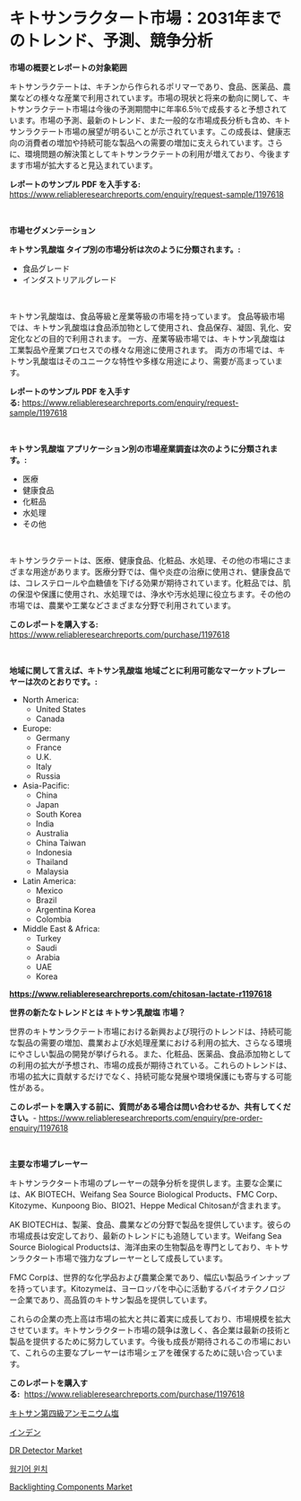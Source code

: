 <p><h1>キトサンラクタート市場：2031年までのトレンド、予測、競争分析</h1></p><p><strong>市場の概要とレポートの対象範囲</strong></p>
<p><p>キトサンラクテートは、キチンから作られるポリマーであり、食品、医薬品、農業などの様々な産業で利用されています。市場の現状と将来の動向に関して、キトサンラクテート市場は今後の予測期間中に年率6.5％で成長すると予想されています。市場の予測、最新のトレンド、また一般的な市場成長分析も含め、キトサンラクテート市場の展望が明るいことが示されています。この成長は、健康志向の消費者の増加や持続可能な製品への需要の増加に支えられています。さらに、環境問題の解決策としてキトサンラクテートの利用が増えており、今後ますます市場が拡大すると見込まれています。</p></p>
<p><strong>レポートのサンプル PDF を入手する:</strong> <a href="https://www.reliableresearchreports.com/enquiry/request-sample/1197618">https://www.reliableresearchreports.com/enquiry/request-sample/1197618</a></p>
<p>&nbsp;</p>
<p><strong>市場セグメンテーション</strong></p>
<p><strong>キトサン乳酸塩 タイプ別の市場分析は次のように分類されます。:</strong></p>
<p><ul><li>食品グレード</li><li>インダストリアルグレード</li></ul></p>
<p>&nbsp;</p>
<p><p>キトサン乳酸塩は、食品等級と産業等級の市場を持っています。 食品等級市場では、キトサン乳酸塩は食品添加物として使用され、食品保存、凝固、乳化、安定化などの目的で利用されます。 一方、産業等級市場では、キトサン乳酸塩は工業製品や産業プロセスでの様々な用途に使用されます。 両方の市場では、キトサン乳酸塩はそのユニークな特性や多様な用途により、需要が高まっています。</p></p>
<p><strong>レポートのサンプル PDF を入手する:</strong>&nbsp;<a href="https://www.reliableresearchreports.com/enquiry/request-sample/1197618">https://www.reliableresearchreports.com/enquiry/request-sample/1197618</a></p>
<p>&nbsp;</p>
<p><strong> キトサン乳酸塩 アプリケーション別の市場産業調査は次のように分類されます。:</strong></p>
<p><ul><li>医療</li><li>健康食品</li><li>化粧品</li><li>水処理</li><li>その他</li></ul></p>
<p>&nbsp;</p>
<p><p>キトサンラクテートは、医療、健康食品、化粧品、水処理、その他の市場にさまざまな用途があります。医療分野では、傷や炎症の治療に使用され、健康食品では、コレステロールや血糖値を下げる効果が期待されています。化粧品では、肌の保湿や保護に使用され、水処理では、浄水や汚水処理に役立ちます。その他の市場では、農業や工業などさまざまな分野で利用されています。</p></p>
<p><strong>このレポートを購入する:</strong>&nbsp; <a href="https://www.reliableresearchreports.com/purchase/1197618">https://www.reliableresearchreports.com/purchase/1197618</a></p>
<p>&nbsp;</p>
<p><strong>地域に関して言えば、キトサン乳酸塩 地域ごとに利用可能なマーケットプレーヤーは次のとおりです。:</strong></p>
<p><ul>
    <li>
        North America:
        <ul>
            <li>United States</li>
            <li>Canada</li>
        </ul>
    </li>
    <li>
        Europe:
        <ul>
            <li>Germany</li>
            <li>France</li>
            <li>U.K.</li>
            <li>Italy</li>
            <li>Russia</li>
        </ul>
    </li>
    <li>
        Asia-Pacific:
        <ul>
            <li>China</li>
            <li>Japan</li>
            <li>South Korea</li>
            <li>India</li>
            <li>Australia</li>
            <li>China Taiwan</li>
            <li>Indonesia</li>
            <li>Thailand</li>
            <li>Malaysia</li>
        </ul>
    </li>
    <li>
        Latin America:
        <ul>
            <li>Mexico</li>
            <li>Brazil</li>
            <li>Argentina Korea</li>
            <li>Colombia</li>
        </ul>
    </li>
    <li>
        Middle East & Africa:
        <ul>
            <li>Turkey</li>
            <li>Saudi</li>
            <li>Arabia</li>
            <li>UAE</li>
            <li>Korea</li>
        </ul>
    </li>
    </ul></p>
<p><strong><a href="https://www.reliableresearchreports.com/chitosan-lactate-r1197618">https://www.reliableresearchreports.com/chitosan-lactate-r1197618</a></strong>&nbsp;</p>
<p><strong>世界の新たなトレンドとは キトサン乳酸塩 市場？</strong></p>
<p><p>世界のキトサンラクテート市場における新興および現行のトレンドは、持続可能な製品の需要の増加、農業および水処理産業における利用の拡大、さらなる環境にやさしい製品の開発が挙げられる。また、化粧品、医薬品、食品添加物としての利用の拡大が予想され、市場の成長が期待されている。これらのトレンドは、市場の拡大に貢献するだけでなく、持続可能な発展や環境保護にも寄与する可能性がある。</p></p>
<p><strong>このレポートを購入する前に、質問がある場合は問い合わせるか、共有してください。</strong>- <a href="https://www.reliableresearchreports.com/enquiry/pre-order-enquiry/1197618">https://www.reliableresearchreports.com/enquiry/pre-order-enquiry/1197618</a></p>
<p>&nbsp;</p>
<p><strong>主要な市場プレーヤー</strong></p>
<p><p>キトサンラクタート市場のプレーヤーの競争分析を提供します。主要な企業には、AK BIOTECH、Weifang Sea Source Biological Products、FMC Corp、Kitozyme、Kunpoong Bio、BIO21、Heppe Medical Chitosanが含まれます。 </p><p>AK BIOTECHは、製薬、食品、農業などの分野で製品を提供しています。彼らの市場成長は安定しており、最新のトレンドにも追随しています。Weifang Sea Source Biological Productsは、海洋由来の生物製品を専門としており、キトサンラクタート市場で強力なプレーヤーとして成長しています。 </p><p>FMC Corpは、世界的な化学品および農業企業であり、幅広い製品ラインナップを持っています。Kitozymeは、ヨーロッパを中心に活動するバイオテクノロジー企業であり、高品質のキトサン製品を提供しています。 </p><p>これらの企業の売上高は市場の拡大と共に着実に成長しており、市場規模を拡大させています。キトサンラクタート市場の競争は激しく、各企業は最新の技術と製品を提供するために努力しています。今後も成長が期待されるこの市場において、これらの主要なプレーヤーは市場シェアを確保するために競い合っています。</p></p>
<p><strong>このレポートを購入する:</strong>&nbsp;&nbsp;<a href="https://www.reliableresearchreports.com/purchase/1197618">https://www.reliableresearchreports.com/purchase/1197618</a></p>
<p><p><a href="https://github.com/avwofrml53535/Market-Research-Report-List-1/blob/main/288323822831.md">キトサン第四級アンモニウム塩</a></p><p><a href="https://medium.com/@brittanyvon2023/indene%E5%B8%82%E5%A0%B4%E3%81%AF%E5%B8%82%E5%A0%B4%E3%82%B7%E3%82%A7%E3%82%A2-%E5%B8%82%E5%A0%B4%E3%83%88%E3%83%AC%E3%83%B3%E3%83%89-%E5%B8%82%E5%A0%B4%E6%88%90%E9%95%B7%E3%81%AB%E9%96%A2%E3%81%99%E3%82%8B%E6%83%85%E5%A0%B1%E3%82%92%E6%8F%90%E4%BE%9B%E3%81%97%E3%81%BE%E3%81%99-0b2f512c0d0f">インデン</a></p><p><a href="https://github.com/santosh758595/Market-Research-Report-List-4/blob/main/dr-detector-market.md">DR Detector Market</a></p><p><a href="https://github.com/lzuwsfreyoq70/Market-Research-Report-List-1/blob/main/446426120950.md">웜기어 윈치</a></p><p><a href="https://www.linkedin.com/pulse/backlighting-components-market-size-share-global-analysis-report-ka0ve?trackingId=xhgquv9rF%2F%2FArhEqJTq9lA%3D%3D">Backlighting Components Market</a></p></p>